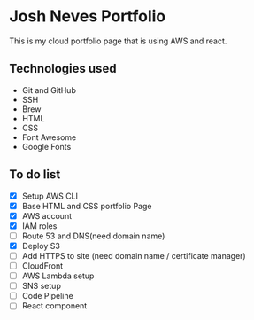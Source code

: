 # Josh Neves Portfolio

This is my cloud portfolio page that is using AWS and react.

## Technologies used
- Git and GitHub
- SSH
- Brew
- HTML
- CSS
- Font Awesome
- Google Fonts



## To do list
- [x] Setup AWS CLI
- [x] Base HTML and CSS portfolio Page
- [x] AWS account
- [x] IAM roles
- [ ] Route 53 and DNS(need domain name)
- [x] Deploy S3
- [ ] Add HTTPS to site (need domain name / certificate manager)
- [ ] CloudFront 
- [ ] AWS Lambda setup
- [ ] SNS setup
- [ ] Code Pipeline
- [ ] React component
